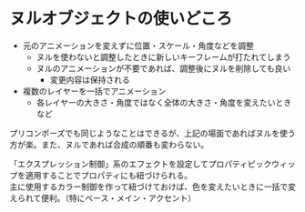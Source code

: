 # ヌルオブジェクトの使いどころ

- 元のアニメーションを変えずに位置・スケール・角度などを調整
    - ヌルを使わないと調整したときに新しいキーフレームが打たれてしまう
    - ヌルのアニメーションが不要であれば、調整後にヌルを削除しても良い
        - 変更内容は保持される
- 複数のレイヤーを一括でアニメーション
    - 各レイヤーの大きさ・角度ではなく全体の大きさ・角度を変えたいときなど

プリコンポーズでも同じようなことはできるが、上記の場面であればヌルを使う方が楽。また、ヌルであれば合成の順番も変わらない。

「エクスプレッション制御」系のエフェクトを設定してプロパティピックウィップを適用することでプロパティにも紐づけられる。  
主に使用するカラー制御を作って紐づけておけば、色を変えたいときに一括で変えられて便利。（特にベース・メイン・アクセント）

